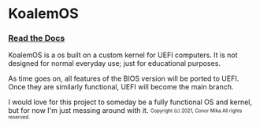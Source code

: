 # KoalemOS
### [Read the Docs](https://conorm110.github.io/KoalemOS/Documentation/docs)
KoalemOS is a os built on a custom kernel for UEFI computers. It is not designed for normal everyday use; just for educational purposes.

As time goes on, all features of the BIOS version will be ported to UEFI. Once they are similarly functional, UEFI will become the main branch.

I would love for this project to someday be a fully functional OS and kernel, but for now I'm just messing around with it.
<sub><sup>Copyright (c) 2021, Conor Mika
All rights reserved.</sup></sub>